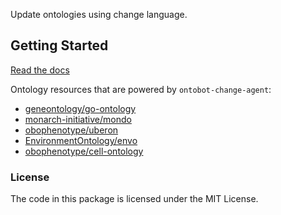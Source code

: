 <!--
<p align="center">
  <img src="https://github.com/hrshdhgd/ontobot-change-agent/raw/main/docs/source/logo.png" height="150">
</p>
-->

Update ontologies using change language.

## Getting Started

[Read the docs](https://hrshdhgd.github.io/ontobot-change-agent/index.html)

<!-- IMPLEMENTERS_START -->

Ontology resources that are powered by `ontobot-change-agent`:
 - [geneontology/go-ontology](https://github.com/geneontology/go-ontology/blob/6fbedcc5650a7a5363123d04ace38413434d709f/.github/workflows/new_pr.yml)
 - [monarch-initiative/mondo](https://github.com/monarch-initiative/mondo/blob/ede6a34907480f18353539fd3df9be31d9f01cdf/.github/workflows/ontobot.yaml)
 - [obophenotype/uberon](https://github.com/obophenotype/uberon/blob/e0ca62d37dfb665d5ef8f4a0c7014ae20af28531/.github/workflows/auto-pr-ontobot.yml)
 - [EnvironmentOntology/envo](https://github.com/EnvironmentOntology/envo/blob/cf0db392bc566c68cfafaa3a8e32ad218f216a8e/.github/workflows/ontobot.yml)
 - [obophenotype/cell-ontology](https://github.com/obophenotype/cell-ontology/blob/2180772b156cf79797b04cc494efc8185088428c/.github/workflows/ontobot.yml)

<!-- IMPLEMENTERS_END -->

### License

The code in this package is licensed under the MIT License.
